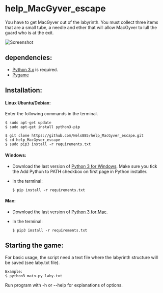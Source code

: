 # help_MacGyver_escape

You have to get MacGyver out of the labyrinth.
You must collect three items that are a small tube,
a needle and ether that will allow MacGyver to lull
the guard who is at the exit.

![Screenshot](https://github.com/Nels885/help_MacGyver_escape/tree/master/pictures/game_screenshot.png)

## dependencies:
- [Python 3.x](https://www.python.org) is required.
- [Pygame](http://www.pygame.org/news)

## Installation:

#### Linux Ubuntu/Debian:

Enter the following commands in the terminal. 

    $ sudo apt-get update
    $ sudo apt-get install python3-pip

    $ git clone https://github.com/Nels885/help_MacGyver_escape.git
    $ cd help_MacGyver_escape
    $ sudo pip3 install -r requirements.txt
    
#### Windows:

- Download the last version of [Python 3 for Windows](https://www.python.org/downloads/windows/).
Make sure you tick the Add Python to PATH checkbox on first page in Python installer.
- In the terminal:

    ```$ pip install -r requirements.txt```

#### Mac:

- Download the last version of [Python 3 for Mac](https://www.python.org/downloads/mac-osx/).
- In the terminal:

    ```$ pip3 install -r requirements.txt```

## Starting the game:
For basic usage, the script need a text file where 
the labyrinth structure will be saved (see laby.txt file).

    Example:
    $ python3 main.py laby.txt
    
Run program with -h or --help for explanations of options.